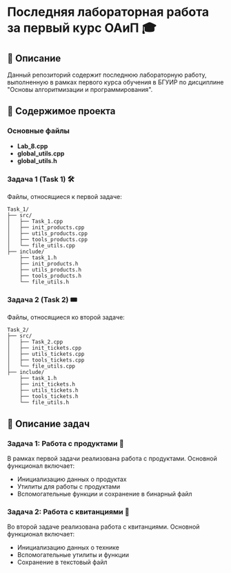 # Последняя лабораторная работа за первый курс ОАиП 🎓

## 📜 Описание
Данный репозиторий содержит последнюю лабораторную работу, выполненную в рамках первого курса обучения в БГУИР по дисциплине "Основы алгоритмизации и программирования".

## 📂 Содержимое проекта

### Основные файлы
- **Lab_8.cpp**
- **global_utils.cpp**
- **global_utils.h**

### Задача 1 (Task 1) 🛠️
Файлы, относящиеся к первой задаче:
```
Task_1/
├── src/
│   ├── Task_1.cpp
│   ├── init_products.cpp
│   ├── utils_products.cpp
│   ├── tools_products.cpp
│   └── file_utils.cpp
├── include/
    ├── task_1.h
    ├── init_products.h
    ├── utils_products.h
    ├── tools_products.h
    └── file_utils.h
```

### Задача 2 (Task 2) 🎟️
Файлы, относящиеся ко второй задаче:
```
Task_2/
├── src/
│   ├── Task_2.cpp
│   ├── init_tickets.cpp
│   ├── utils_tickets.cpp
│   ├── tools_tickets.cpp
│   └── file_utils.cpp
├── include/
    ├── task_1.h
    ├── init_tickets.h
    ├── utils_tickets.h
    ├── tools_tickets.h
    └── file_utils.h
```

## 📝 Описание задач

### Задача 1: Работа с продуктами 🍎
В рамках первой задачи реализована работа с продуктами. Основной функционал включает:
- Инициализацию данных о продуктах
- Утилиты для работы с продуктами
- Вспомогательные функции и сохранение в бинарный файл

### Задача 2: Работа с квитанциями 🎫
Во второй задаче реализована работа с квитанциями. Основной функционал включает:
- Инициализацию данных о технике
- Вспомогательные утилиты и функции
- Сохранение в текстовый файл
